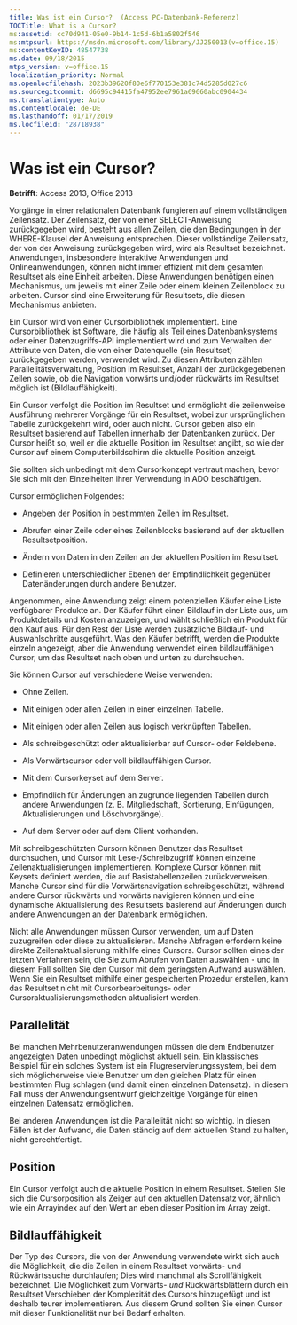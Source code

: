 ```yaml
---
title: Was ist ein Cursor?  (Access PC-Datenbank-Referenz)
TOCTitle: What is a Cursor?
ms:assetid: cc70d941-05e0-9b14-1c5d-6b1a5802f546
ms:mtpsurl: https://msdn.microsoft.com/library/JJ250013(v=office.15)
ms:contentKeyID: 48547738
ms.date: 09/18/2015
mtps_version: v=office.15
localization_priority: Normal
ms.openlocfilehash: 2023b39620f80e6f770153e381c74d5285d027c6
ms.sourcegitcommit: d6695c94415fa47952ee7961a69660abc0904434
ms.translationtype: Auto
ms.contentlocale: de-DE
ms.lasthandoff: 01/17/2019
ms.locfileid: "28718938"
---
```

# <a name="what-is-a-cursor"></a>Was ist ein Cursor?


**Betrifft**: Access 2013, Office 2013

Vorgänge in einer relationalen Datenbank fungieren auf einem vollständigen Zeilensatz. Der Zeilensatz, der von einer SELECT-Anweisung zurückgegeben wird, besteht aus allen Zeilen, die den Bedingungen in der WHERE-Klausel der Anweisung entsprechen. Dieser vollständige Zeilensatz, der von der Anweisung zurückgegeben wird, wird als Resultset bezeichnet. Anwendungen, insbesondere interaktive Anwendungen und Onlineanwendungen, können nicht immer effizient mit dem gesamten Resultset als eine Einheit arbeiten. Diese Anwendungen benötigen einen Mechanismus, um jeweils mit einer Zeile oder einem kleinen Zeilenblock zu arbeiten. Cursor sind eine Erweiterung für Resultsets, die diesen Mechanismus anbieten.

Ein Cursor wird von einer Cursorbibliothek implementiert. Eine Cursorbibliothek ist Software, die häufig als Teil eines Datenbanksystems oder einer Datenzugriffs-API implementiert wird und zum Verwalten der Attribute von Daten, die von einer Datenquelle (ein Resultset) zurückgegeben werden, verwendet wird. Zu diesen Attributen zählen Parallelitätsverwaltung, Position im Resultset, Anzahl der zurückgegebenen Zeilen sowie, ob die Navigation vorwärts und/oder rückwärts im Resultset möglich ist (Bildlauffähigkeit).

Ein Cursor verfolgt die Position im Resultset und ermöglicht die zeilenweise Ausführung mehrerer Vorgänge für ein Resultset, wobei zur ursprünglichen Tabelle zurückgekehrt wird, oder auch nicht. Cursor geben also ein Resultset basierend auf Tabellen innerhalb der Datenbanken zurück. Der Cursor heißt so, weil er die aktuelle Position im Resultset angibt, so wie der Cursor auf einem Computerbildschirm die aktuelle Position anzeigt.

Sie sollten sich unbedingt mit dem Cursorkonzept vertraut machen, bevor Sie sich mit den Einzelheiten ihrer Verwendung in ADO beschäftigen.

Cursor ermöglichen Folgendes:

  - Angeben der Position in bestimmten Zeilen im Resultset.

  - Abrufen einer Zeile oder eines Zeilenblocks basierend auf der aktuellen Resultsetposition.

  - Ändern von Daten in den Zeilen an der aktuellen Position im Resultset.

  - Definieren unterschiedlicher Ebenen der Empfindlichkeit gegenüber Datenänderungen durch andere Benutzer.

Angenommen, eine Anwendung zeigt einem potenziellen Käufer eine Liste verfügbarer Produkte an. Der Käufer führt einen Bildlauf in der Liste aus, um Produktdetails und Kosten anzuzeigen, und wählt schließlich ein Produkt für den Kauf aus. Für den Rest der Liste werden zusätzliche Bildlauf- und Auswahlschritte ausgeführt. Was den Käufer betrifft, werden die Produkte einzeln angezeigt, aber die Anwendung verwendet einen bildlauffähigen Cursor, um das Resultset nach oben und unten zu durchsuchen.

Sie können Cursor auf verschiedene Weise verwenden:

  - Ohne Zeilen.

  - Mit einigen oder allen Zeilen in einer einzelnen Tabelle.

  - Mit einigen oder allen Zeilen aus logisch verknüpften Tabellen.

  - Als schreibgeschützt oder aktualisierbar auf Cursor- oder Feldebene.

  - Als Vorwärtscursor oder voll bildlauffähigen Cursor.

  - Mit dem Cursorkeyset auf dem Server.

  - Empfindlich für Änderungen an zugrunde liegenden Tabellen durch andere Anwendungen (z. B. Mitgliedschaft, Sortierung, Einfügungen, Aktualisierungen und Löschvorgänge).

  - Auf dem Server oder auf dem Client vorhanden.

Mit schreibgeschützten Cursorn können Benutzer das Resultset durchsuchen, und Cursor mit Lese-/Schreibzugriff können einzelne Zeilenaktualisierungen implementieren. Komplexe Cursor können mit Keysets definiert werden, die auf Basistabellenzeilen zurückverweisen. Manche Cursor sind für die Vorwärtsnavigation schreibgeschützt, während andere Cursor rückwärts und vorwärts navigieren können und eine dynamische Aktualisierung des Resultsets basierend auf Änderungen durch andere Anwendungen an der Datenbank ermöglichen.

Nicht alle Anwendungen müssen Cursor verwenden, um auf Daten zuzugreifen oder diese zu aktualisieren. Manche Abfragen erfordern keine direkte Zeilenaktualisierung mithilfe eines Cursors. Cursor sollten eines der letzten Verfahren sein, die Sie zum Abrufen von Daten auswählen - und in diesem Fall sollten Sie den Cursor mit dem geringsten Aufwand auswählen. Wenn Sie ein Resultset mithilfe einer gespeicherten Prozedur erstellen, kann das Resultset nicht mit Cursorbearbeitungs- oder Cursoraktualisierungsmethoden aktualisiert werden.

## <a name="concurrency"></a>Parallelität

Bei manchen Mehrbenutzeranwendungen müssen die dem Endbenutzer angezeigten Daten unbedingt möglichst aktuell sein. Ein klassisches Beispiel für ein solches System ist ein Flugreservierungssystem, bei dem sich möglicherweise viele Benutzer um den gleichen Platz für einen bestimmten Flug schlagen (und damit einen einzelnen Datensatz). In diesem Fall muss der Anwendungsentwurf gleichzeitige Vorgänge für einen einzelnen Datensatz ermöglichen.

Bei anderen Anwendungen ist die Parallelität nicht so wichtig. In diesen Fällen ist der Aufwand, die Daten ständig auf dem aktuellen Stand zu halten, nicht gerechtfertigt.

## <a name="position"></a>Position

Ein Cursor verfolgt auch die aktuelle Position in einem Resultset. Stellen Sie sich die Cursorposition als Zeiger auf den aktuellen Datensatz vor, ähnlich wie ein Arrayindex auf den Wert an eben dieser Position im Array zeigt.

## <a name="scrollability"></a>Bildlauffähigkeit

Der Typ des Cursors, die von der Anwendung verwendete wirkt sich auch die Möglichkeit, die die Zeilen in einem Resultset vorwärts- und Rückwärtssuche durchlaufen; Dies wird manchmal als Scrollfähigkeit bezeichnet. Die Möglichkeit zum Vorwärts- *und* Rückwärtsblättern durch ein Resultset Verschieben der Komplexität des Cursors hinzugefügt und ist deshalb teurer implementieren. Aus diesem Grund sollten Sie einen Cursor mit dieser Funktionalität nur bei Bedarf erhalten.

